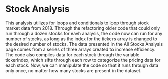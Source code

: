 # Stock Analysis

This analysis utilizes for loops and conditionals to loop through stock market data from 2018. Through the refactoring older code that could only run through a dozen stocks for eavh analysis, the code now can run for any number of stocks, as long as the index for the tickers array is changed to the desired number of stocks. The data presented in the All Stocks Analysis page comes from a series of three arrays created to increase efficiency. The code also compiles data for each stock through the variable tickerIndex, which sifts through each row to categorize the pricing data for each stock. Now, we can manipulate the code so that it runs through data only once, no matter how many stocks are present in the dataset. 
